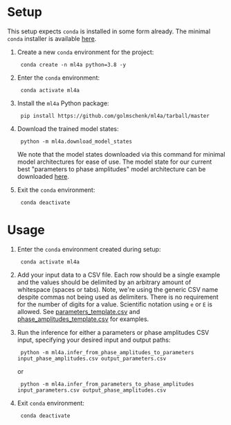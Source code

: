 # Setup
This setup expects `conda` is installed in some form already. The minimal `conda` installer is available [here](https://docs.conda.io/en/latest/miniconda.html).

1. Create a new `conda` environment for the project:

        conda create -n ml4a python=3.8 -y

2. Enter the `conda` environment:

        conda activate ml4a

3. Install the `ml4a` Python package:

        pip install https://github.com/golmschenk/ml4a/tarball/master

4. Download the trained model states:

        python -m ml4a.download_model_states

   We note that the model states downloaded via this command for minimal model architectures for ease of use. The model state for our current best "parameters to phase amplitudes" model architecture can be downloaded [here](https://olmschenk-my.sharepoint.com/:f:/p/greg/EgNXsdvmyMlJg58-bEFS3_YBKcf5SDQpkKM1nEqVGWBt-A?e=L318gC).


5. Exit the `conda` environment:

        conda deactivate


# Usage
1. Enter the `conda` environment created during setup:

        conda activate ml4a

2. Add your input data to a CSV file. Each row should be a single example and the values should be delimited by an
   arbitrary amount of whitespace (spaces or tabs). Note, we're using the generic CSV name despite commas not being
   used as delimiters. There is no requirement for the number of digits for a value. Scientific notation using `e` or
   `E` is allowed. See [parameters_template.csv](parameters_template.csv) and
   [phase_amplitudes_template.csv](phase_amplitudes_template.csv) for examples.

3. Run the inference for either a parameters or phase amplitudes CSV input, specifying your desired input and output
   paths:

        python -m ml4a.infer_from_phase_amplitudes_to_parameters input_phase_amplitudes.csv output_parameters.csv

   or

        python -m ml4a.infer_from_parameters_to_phase_amplitudes input_parameters.csv output_phase_amplitudes.csv

4. Exit `conda` environment:

        conda deactivate
